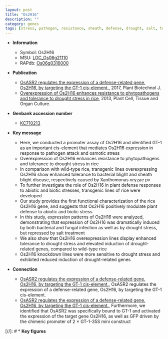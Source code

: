```yaml
---
layout: post
title: "Os2H16"
description: ""
category: genes
tags: [stress, pathogen, resistance, sheath, defense, drought, salt, tolerance, defense response, biotic stress, blight, drought stress, drought stress , bacterial blight, blight disease]
---
```


* **Information**  
    + Symbol: Os2H16  
    + MSU: [LOC_Os06g21110](http://rice.plantbiology.msu.edu/cgi-bin/ORF_infopage.cgi?orf=LOC_Os06g21110)  
    + RAPdb: [Os06g0316000](http://rapdb.dna.affrc.go.jp/viewer/gbrowse_details/irgsp1?name=Os06g0316000)  

* **Publication**  
    + [OsASR2 regulates the expression of a defense-related gene, Os2H16, by targeting the GT-1 cis-element.](http://www.ncbi.nlm.nih.gov/pubmed?term=OsASR2+regulates+the+expression+of+a+defense-related+gene,+Os2H16,+by+targeting+the+GT-1+cis-element.%5BTitle%5D), 2017, Plant Biotechnol J.
    + [Overexpression of Os2H16 enhances resistance to phytopathogens and tolerance to drought stress in rice](http://www.ncbi.nlm.nih.gov/pubmed?term=Overexpression+of+Os2H16+enhances+resistance+to+phytopathogens+and+tolerance+to+drought+stress+in+rice%5BTitle%5D), 2013, Plant Cell, Tissue and Organ Culture.

* **Genbank accession number**  
    + [KC710213](http://www.ncbi.nlm.nih.gov/nuccore/KC710213)

* **Key message**  
    + Here, we conducted a promoter assay of Os2H16 and identified GT-1 as an important cis-element that mediates Os2H16 expression in response to pathogen attack and osmotic stress
    + Overexpression of Os2H16 enhances resistance to phytopathogens and tolerance to drought stress in rice
    + In comparison with wild-type rice, transgenic lines overexpressing Os2H16 show enhanced tolerance to bacterial blight and sheath blight disease, respectively caused by Xanthomonas oryzae pv
    + To further investigate the role of Os2H16 in plant defense responses to abiotic and biotic stresses, transgenic lines of rice were developed
    + Our study provides the first functional characterization of the rice Os2H16 gene, and suggests that Os2H16 positively modulate plant defense to abiotic and biotic stress
    + In this study, expression patterns of Os2H16 were analyzed, demonstrating that expression of Os2H16 was dramatically induced by both bacterial and fungal infection as well as by drought stress, but repressed by salt treatment
    + We also show that Os2H16 overexpression lines display enhanced tolerance to drought stress and elevated induction of drought-related genes, compared to wild-type rice
    + Os2H16 knockdown lines were more sensitive to drought stress and exhibited reduced induction of drought-related genes

* **Connection**  
    + [OsASR2 regulates the expression of a defense-related gene, Os2H16, by targeting the GT-1 cis-element.](http://www.ncbi.nlm.nih.gov/pubmed?term=OsASR2+regulates+the+expression+of+a+defense-related+gene,+Os2H16,+by+targeting+the+GT-1+cis-element.%5BTitle%5D), OsASR2 regulates the expression of a defense-related gene, Os2H16, by targeting the GT-1 cis-element.
    + [OsASR2 regulates the expression of a defense-related gene, Os2H16, by targeting the GT-1 cis-element.](http://www.ncbi.nlm.nih.gov/pubmed?term=OsASR2+regulates+the+expression+of+a+defense-related+gene,+Os2H16,+by+targeting+the+GT-1+cis-element.%5BTitle%5D),  Furthermore, we identified that OsASR2 was specifically bound to GT-1 and activated the expression of the target gene Os2H16, as well as GFP driven by the chimeric promoter of 2 × GT-1-35S mini construct

[//]: # * **Key figures**  


